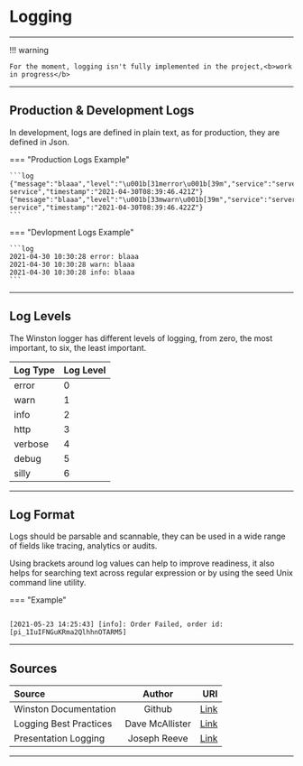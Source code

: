 # Logging

<hr/>
!!! warning

    For the moment, logging isn't fully implemented in the project,<b>work in progress</b>

<hr/>

## Production & Development Logs

In development, logs are defined in plain text, as for production, they are defined in Json.

=== "Production Logs Example"

    ```log
    {"message":"blaaa","level":"\u001b[31merror\u001b[39m","service":"server-service","timestamp":"2021-04-30T08:39:46.421Z"}
    {"message":"blaaa","level":"\u001b[33mwarn\u001b[39m","service":"server-service","timestamp":"2021-04-30T08:39:46.422Z"}
    ```

=== "Devlopment Logs Example"

    ```log
    2021-04-30 10:30:28 error: blaaa
    2021-04-30 10:30:28 warn: blaaa
    2021-04-30 10:30:28 info: blaaa
    ```

<hr/>

## Log Levels

The Winston logger has different levels of logging, from zero, the most important, to six, the least important.

| Log Type | Log Level |
| :------- | :-------- |
| error    | 0         |
| warn     | 1         |
| info     | 2         |
| http     | 3         |
| verbose  | 4         |
| debug    | 5         |
| silly    | 6         |

<hr/>

## Log Format

Logs should be parsable and scannable, they can be used in a wide range of fields like tracing, analytics or audits.

Using brackets around log values can help to improve readiness, it also helps for searching text across regular expression or by using the seed Unix command line utility.

=== "Example"

```log

[2021-05-23 14:25:43] [info]: Order Failed, order id: [pi_1IuIFNGuKRma2QlhhnOTARM5]
```

<hr/>

## Sources

| Source                 |     Author      |                                                                 URI |
| :--------------------- | :-------------: | ------------------------------------------------------------------: |
| Winston Documentation  |     Github      |                        [Link](https://github.com/winstonjs/winston) |
| Logging Best Practices | Dave McAllister | [Link](https://www.scalyr.com/blog/the-10-commandments-of-logging/) |
| Presentation Logging   |  Joseph Reeve   |                                       [Link](https://goo.gl/zqqiht) |

<hr/>
